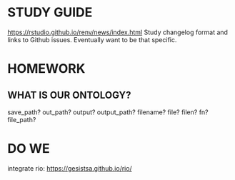 # STUDY GUIDE

https://rstudio.github.io/renv/news/index.html
Study changelog format and links to Github issues. Eventually want to be that specific.


# HOMEWORK

## WHAT IS OUR ONTOLOGY?

save_path? out_path? output? output_path?
filename? file? filen? fn? file_path?


# DO WE

integrate rio: https://gesistsa.github.io/rio/
